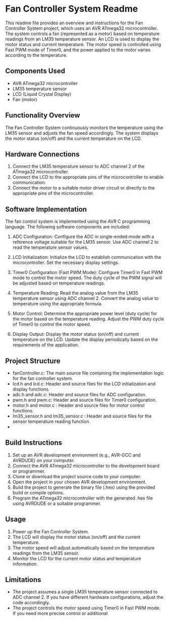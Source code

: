 # Fan Controller System Readme

This readme file provides an overview and instructions for the Fan Controller System project, which uses an AVR ATmega32 microcontroller. The system controls a fan (represented as a motor) based on temperature readings from an LM35 temperature sensor. An LCD is used to display the motor status and current temperature. The motor speed is controlled using Fast PWM mode of Timer0, and the power applied to the motor varies according to the temperature.

## Components Used
- AVR ATmega32 microcontroller
- LM35 temperature sensor
- LCD (Liquid Crystal Display)
- Fan (motor)

## Functionality Overview
The Fan Controller System continuously monitors the temperature using the LM35 sensor and adjusts the fan speed accordingly. The system displays the motor status (on/off) and the current temperature on the LCD.

## Hardware Connections
1. Connect the LM35 temperature sensor to ADC channel 2 of the ATmega32 microcontroller.
2. Connect the LCD to the appropriate pins of the microcontroller to enable communication.
3. Connect the motor to a suitable motor driver circuit or directly to the appropriate pins of the microcontroller.

## Software Implementation
The fan control system is implemented using the AVR C programming language. The following software components are included:

1. ADC Configuration: Configure the ADC in single-ended mode with a reference voltage suitable for the LM35 sensor. Use ADC channel 2 to read the temperature sensor values.

2. LCD Initialization: Initialize the LCD to establish communication with the microcontroller. Set the necessary display settings.

3. Timer0 Configuration (Fast PWM Mode): Configure Timer0 in Fast PWM mode to control the motor speed. The duty cycle of the PWM signal will be adjusted based on temperature readings.

4. Temperature Reading: Read the analog value from the LM35 temperature sensor using ADC channel 2. Convert the analog value to temperature using the appropriate formula.

5. Motor Control: Determine the appropriate power level (duty cycle) for the motor based on the temperature reading. Adjust the PWM duty cycle of Timer0 to control the motor speed.

6. Display Output: Display the motor status (on/off) and current temperature on the LCD. Update the display periodically based on the requirements of the application.

## Project Structure
- fanController.c: The main source file containing the implementation logic for the fan controller system.
- lcd.h and lcd.c: Header and source files for the LCD initialization and display functions.
- adc.h and adc.c: Header and source files for ADC configuration.
- pwm.h and pwm.c: Header and source files for Timer0 configuration.
- motor.h and motor.c : Header and source files for motor control functions.
- lm35_sensor.h and lm35_sensor.c : Header and source files for the sensor temperature reading function.
- []()
## Build Instructions
1. Set up an AVR development environment (e.g., AVR-GCC and AVRDUDE) on your computer.
2. Connect the AVR ATmega32 microcontroller to the development board or programmer.
3. Clone or download the project source code to your computer.
4. Open the project in your chosen AVR development environment.
5. Build the project to generate the binary file (.hex) using the provided build or compile options.
6. Program the ATmega32 microcontroller with the generated .hex file using AVRDUDE or a suitable programmer.

## Usage
1. Power up the Fan Controller System.
2. The LCD will display the motor status (on/off) and the current temperature.
3. The motor speed will adjust automatically based on the temperature readings from the LM35 sensor.
4. Monitor the LCD for the current motor status and temperature information.

## Limitations
- The project assumes a single LM35 temperature sensor connected to ADC channel 2. If you have different hardware configurations, adjust the code accordingly.
- The project controls the motor speed using Timer0 in Fast PWM mode. If you need more precise control or additional
